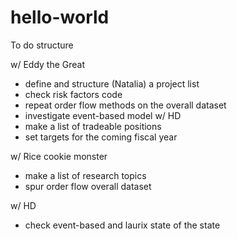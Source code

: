 # hello-world

To do structure

w/ Eddy the Great
- define and structure (Natalia) a project list
- check risk factors code
- repeat order flow methods on the overall dataset
- investigate event-based model w/ HD
- make a list of tradeable positions
- set targets for the coming fiscal year

w/ Rice cookie monster
- make a list of research topics
- spur order flow overall dataset

w/ HD
- check event-based and laurix state of the state
